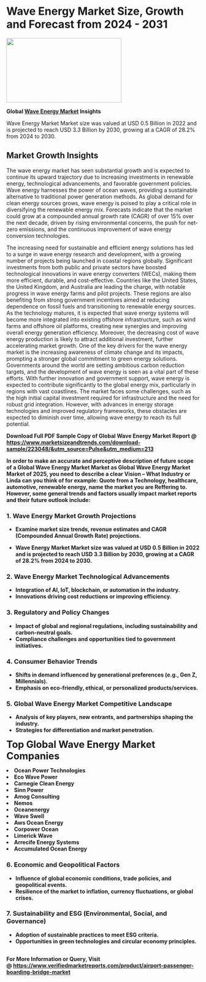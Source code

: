 <H1>Wave Energy Market Size, Growth and Forecast from 2024 - 2031</H1><img class="aligncenter size-medium wp-image-584254" src="https://thirdeyenews.in/wp-content/uploads/2024/09/Global-Market-Research-300x168.jpeg" alt="" width="300" height="168" /><p><strong>Global&nbsp;<a href="https://www.marketsizeandtrends.com/download-sample/223048/&amp;utm_source=Pulse&amp;utm_medium=213">Wave Energy Market</a> Insights</strong></p><p>Wave Energy Market Market size was valued at USD 0.5 Billion in 2022 and is projected to reach USD 3.3 Billion by 2030, growing at a CAGR of 28.2% from 2024 to 2030.</p><p><h2>Market Growth Insights</h2> <p>The wave energy market has seen substantial growth and is expected to continue its upward trajectory due to increasing investments in renewable energy, technological advancements, and favorable government policies. Wave energy harnesses the power of ocean waves, providing a sustainable alternative to traditional power generation methods. As global demand for clean energy sources grows, wave energy is poised to play a critical role in diversifying the renewable energy mix. Forecasts indicate that the market could grow at a compounded annual growth rate (CAGR) of over 15% over the next decade, driven by rising environmental concerns, the push for net-zero emissions, and the continuous improvement of wave energy conversion technologies.</p> <p><strong></strong></p> <p>The increasing need for sustainable and efficient energy solutions has led to a surge in wave energy research and development, with a growing number of projects being launched in coastal regions globally. Significant investments from both public and private sectors have boosted technological innovations in wave energy converters (WECs), making them more efficient, durable, and cost-effective. Countries like the United States, the United Kingdom, and Australia are leading the charge, with notable progress in wave energy farms and pilot projects. These regions are also benefiting from strong government incentives aimed at reducing dependence on fossil fuels and transitioning to renewable energy sources. As the technology matures, it is expected that wave energy systems will become more integrated into existing offshore infrastructure, such as wind farms and offshore oil platforms, creating new synergies and improving overall energy generation efficiency. Moreover, the decreasing cost of wave energy production is likely to attract additional investment, further accelerating market growth. One of the key drivers for the wave energy market is the increasing awareness of climate change and its impacts, prompting a stronger global commitment to green energy solutions. Governments around the world are setting ambitious carbon reduction targets, and the development of wave energy is seen as a vital part of these efforts. With further innovation and government support, wave energy is expected to contribute significantly to the global energy mix, particularly in regions with vast coastlines. The market faces some challenges, such as the high initial capital investment required for infrastructure and the need for robust grid integration. However, with advances in energy storage technologies and improved regulatory frameworks, these obstacles are expected to diminish over time, allowing wave energy to reach its full potential. <p><strong></p><p><span class=""><strong>Download Full PDF Sample Copy of Global Wave Energy Market Report</strong> @ <a href="https://www.marketsizeandtrends.com/download-sample/223048/&amp;utm_source=Pulse&amp;utm_medium=213" target="_blank">https://www.marketsizeandtrends.com/download-sample/223048/&amp;utm_source=Pulse&amp;utm_medium=213</a></span></p><p>In order to make an accurate and perceptive description of future scope of a Global&nbsp;Wave Energy Market Market as Global&nbsp;Wave Energy Market Market of 2025, you need to describe a clear Vision &ndash; What Industry or Linda can you think of for example: Quote from a Technology, healthcare, automotive, renewable energy, name the market you are Reffering to. However, some general trends and factors usually impact market reports and their future outlook include:</p><h3>1.&nbsp;<strong>Wave Energy Market Growth Projections</strong></h3><ul><li>Examine market size trends, revenue estimates and CAGR (Compounded Annual Growth Rate) projections.</li><li><p>Wave Energy Market Market size was valued at USD 0.5 Billion in 2022 and is projected to reach USD 3.3 Billion by 2030, growing at a CAGR of 28.2% from 2024 to 2030.</p></li></ul><h3>2.&nbsp;<strong>Wave Energy Market Technological Advancements</strong></h3><ul><li>Integration of AI, IoT, blockchain, or automation in the industry.</li><li>Innovations driving cost reductions or improving efficiency.</li></ul><h3>3.&nbsp;<strong>Regulatory and Policy Changes</strong></h3><ul><li>Impact of global and regional regulations, including sustainability and carbon-neutral goals.</li><li>Compliance challenges and opportunities tied to government initiatives.</li></ul><h3>4.&nbsp;<strong>Consumer Behavior Trends</strong></h3><ul><li>Shifts in demand influenced by generational preferences (e.g., Gen Z, Millennials).</li><li>Emphasis on eco-friendly, ethical, or personalized products/services.</li></ul><h3>5.&nbsp;<strong>Global Wave Energy Market Competitive Landscape</strong></h3><ul><li>Analysis of key players, new entrants, and partnerships shaping the industry.</li><li>Strategies for differentiation and market penetration.</li></ul><p data-pm-slice="1 1 []"><span style="color: inherit; font-family: inherit; font-size: 25px;">Top Global Wave Energy Market Companies</span></p><div class="" data-test-id=""><p><li>Ocean Power Technologies</li><li> Eco Wave Power</li><li> Carnegie Clean Energy</li><li> Sinn Power</li><li> Amog Consulting</li><li> Nemos</li><li> Oceanenergy</li><li> Wave Swell</li><li> Aws Ocean Energy</li><li> Corpower Ocean</li><li> Limerick Wave</li><li> Arrecife Energy Systems</li><li> Accumulated Ocean Energy</li></p></div><h3>6.&nbsp;<strong>Economic and Geopolitical Factors</strong></h3><ul><li>Influence of global economic conditions, trade policies, and geopolitical events.</li><li>Resilience of the market to inflation, currency fluctuations, or global crises.</li></ul><h3>7.&nbsp;<strong>Sustainability and ESG (Environmental, Social, and Governance)</strong></h3><ul><li>Adoption of sustainable practices to meet ESG criteria.</li><li>Opportunities in green technologies and circular economy principles.</li></ul><h2><strong style="font-size: 14px;">For More Information or Query, Visit @&nbsp;</strong><a style="background-color: #ffffff; font-size: 14px;" href="https://www.marketsizeandtrends.com/report/wave-energy-market/" target="_blank">https://www.verifiedmarketreports.com/product/airport-passenger-boarding-bridge-market</a></h2>
